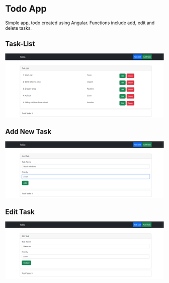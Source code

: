 # Todo App

Simple app, todo created using Angular. Functions include add, edit and delete tasks.

## Task-List
![](taskImages/tasklist.png)
## Add New Task
![](taskImages/addtask.png)
## Edit Task
![](taskImages/editTask.png)
